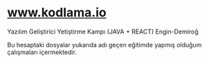 # www.kodlama.io
 Yazılım Geliştirici Yetiştirme Kampı (JAVA + REACT) Engin-Demiroğ

Bu hesaptaki dosyalar yukarıda adı geçen eğitimde yapmış olduğum çalışmaları içermektedir.
